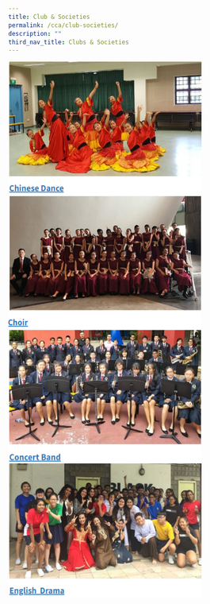 ```yaml
---
title: Club & Societies
permalink: /cca/club-societies/
description: ""
third_nav_title: Clubs & Societies
---
```

<p><a href="https://staging.d33coz43hxnqna.amplifyapp.com/cca/performing-art/chinese-dance/">
<img src="/images/CCA/Chinese%20Dance.png" style="width:390px;height:270px;margin-right:20px;" align = "left">
</a></p>

<p><a href="https://staging.d33coz43hxnqna.amplifyapp.com/cca/performing-art/choir/">
<img src="/images/CCA/Choir.png" style="width:390px;height:270px;margin-right:20px;" align = "left">
</a></p>

<br><br><br><br><br><br><br><br>

<p><a href="https://staging.d33coz43hxnqna.amplifyapp.com/cca/performing-art/concert-band/">
<img src="/images/CCA/Concert%20Band.png" style="width:390px;height:270px;margin-right:20px;" align = "left">
</a></p>


<p><a href="https://staging.d33coz43hxnqna.amplifyapp.com/cca/performing-art/drama-club/">
<img src="/images/CCA/English%20Drama.png" style="width:390px;height:270px;margin-right:20px;" align = "left">
</a></p>

